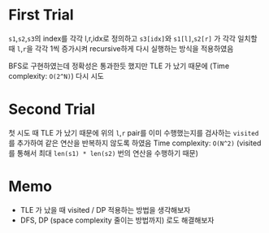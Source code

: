 # First Trial
`s1`,`s2`,`s3`의 index를 각각 l,r,idx로 정의하고 `s3[idx]`와 `s1[l]`,`s2[r]` 가 각각 일치할 때 `l`,`r`을 각각 1씩 증가시켜 recursive하게 다시 실행하는 방식을 적용하였음

BFS로 구현하였는데 정확성은 통과한듯 했지만 TLE 가 났기 때문에 (Time complexity: `O(2^N)`) 다시 시도

# Second Trial
첫 시도 때 TLE 가 났기 때문에 위의 `l`,`r` pair를 이미 수행했는지를 검사하는 `visited` 를 추가하여 같은 연산을 반복하지 않도록 하였음
Time complexity: `O(N^2)` (visited를 통해서 최대 `len(s1) * len(s2)` 번의 연산을 수행하기 때문)

# Memo
- TLE 가 났을 때 visited / DP 적용하는 방법을 생각해보자
- DFS, DP (space complexity 줄이는 방법까지) 로도 해결해보자
